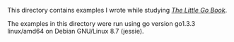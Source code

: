 This directory contains examples I wrote while studying
[*The Little Go Book*](http://openmymind.net/The-Little-Go-Book/).

The examples in this directory were run using go version go1.3.3
linux/amd64 on Debian GNU/Linux 8.7 (jessie).
